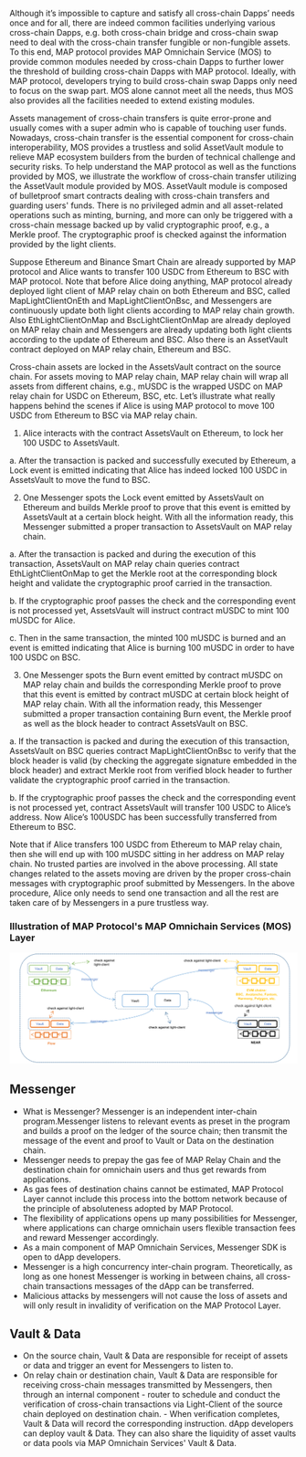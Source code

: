 Although it’s impossible to capture and satisfy all cross-chain Dapps’ needs once and for all, there are indeed common facilities underlying various cross-chain Dapps, e.g. both cross-chain bridge and cross-chain swap need to deal with the cross-chain transfer fungible or non-fungible assets. To this end, MAP protocol provides MAP Omnichain Service (MOS) to provide common modules needed by cross-chain Dapps to further lower the threshold of building cross-chain Dapps with MAP protocol. Ideally, with MAP protocol, developers trying to build cross-chain swap Dapps only need to focus on the swap part. MOS alone cannot meet all the needs, thus MOS also provides all the facilities needed to extend existing modules.

Assets management of cross-chain transfers is quite error-prone and usually comes with a super admin who is capable of touching user funds. Nowadays, cross-chain transfer is the essential component for cross-chain interoperability, MOS provides a trustless and solid AssetVault module to relieve MAP ecosystem builders from the burden of technical challenge and security risks. To help understand the MAP protocol as well as the functions provided by MOS, we illustrate the workflow of cross-chain transfer utilizing the AssetVault module provided by MOS. AssetVault module is composed of bulletproof smart contracts dealing with cross-chain transfers and guarding users' funds. There is no privileged admin and all asset-related operations such as minting, burning, and more can only be triggered with a cross-chain message backed up by valid cryptographic proof, e.g., a Merkle proof. The cryptographic proof is checked against the information provided by the light clients.

Suppose Ethereum and Binance Smart Chain are already supported by MAP protocol and Alice wants to transfer 100 USDC from Ethereum to BSC with MAP protocol. Note that before Alice doing anything, MAP protocol already deployed light client of MAP relay chain on both Ethereum and BSC, called MapLightClientOnEth and MapLightClientOnBsc, and Messengers are continuously update both light clients according to MAP relay chain growth. Also EthLightClientOnMap and BscLightClientOnMap are already deployed on MAP relay chain and Messengers are already updating both light clients according to the update of Ethereum and BSC. Also there is an AssetVault contract deployed on MAP relay chain, Ethereum and BSC.

Cross-chain assets are locked in the AssetsVault contract on the source chain. For assets moving to MAP relay chain, MAP relay chain will wrap all assets from different chains, e.g., mUSDC is the wrapped USDC on MAP relay chain for USDC on Ethereum, BSC, etc. Let’s illustrate what really happens behind the scenes if Alice is using MAP protocol to move 100 USDC from Ethereum to BSC via MAP relay chain.

1. Alice interacts with the contract AssetsVault on Ethereum, to lock her 100 USDC to AssetsVault.

a. After the transaction is packed and successfully executed by Ethereum, a Lock event is emitted indicating that Alice has indeed locked 100 USDC in AssetsVault to move the fund to BSC.

2. One Messenger spots the Lock event emitted by AssetsVault on Ethereum and builds Merkle proof to prove that this event is emitted by AssetsVault at a certain block height. With all the information ready, this Messenger submitted a proper transaction to AssetsVault on MAP relay chain.

a. After the transaction is packed and during the execution of this transaction, AssetsVault on MAP relay chain queries contract EthLightClientOnMap to get the Merkle root at the corresponding block height and validate the cryptographic proof carried in the transaction.

b. If the cryptographic proof passes the check and the corresponding event is not processed yet, AssetsVault will instruct contract mUSDC to mint 100 mUSDC for Alice.

c. Then in the same transaction, the minted 100 mUSDC is burned and an event is emitted indicating that Alice is burning 100 mUSDC in order to have 100 USDC on BSC.

3. One Messenger spots the Burn event emitted by contract mUSDC on MAP relay chain and builds the corresponding Merkle proof to prove that this event is emitted by contract mUSDC at certain block height of MAP relay chain. With all the information ready, this Messenger submitted a proper transaction containing Burn event, the Merkle proof as well as the block header to contract AssetsVault on BSC.

a. If the transaction is packed and during the execution of this transaction, AssetsVault on BSC queries contract MapLightClientOnBsc to verify that the block header is valid (by checking the aggregate signature embedded in the block header) and extract Merkle root from verified block header to further  validate the cryptographic proof carried in the transaction.

b. If the cryptographic proof passes the check and the corresponding event is not processed yet, contract AssetsVault will transfer 100 USDC to Alice’s address. Now Alice’s 100USDC has been successfully transferred from Ethereum to BSC.

Note that if Alice transfers 100 USDC from Ethereum to MAP relay chain, then she will end up with 100 mUSDC sitting in her address on MAP relay chain. No trusted parties are involved in the above processing. All state changes related to the assets moving are driven by the proper cross-chain messages with cryptographic proof submitted by Messengers. In the above procedure, Alice only needs to send one transaction and all the rest are taken care of by Messengers in a pure trustless way.

### Illustration of MAP Protocol's MAP Omnichain Services (MOS) Layer

![](mcs_final.png)

## Messenger
- What is Messenger? Messenger is an independent inter-chain program.Messenger listens to relevant events as preset in the program and builds a proof on the ledger of the source chain; then transmit the message of the event and proof to Vault or Data on the destination chain.
- Messenger needs to prepay the gas fee of MAP Relay Chain and the destination chain for omnichain users and thus get rewards from applications.
- As gas fees of destination chains cannot be estimated, MAP Protocol Layer cannot include this process into the bottom network because of the principle of absoluteness adopted by MAP Protocol.
- The flexibility of applications opens up many possibilities for Messenger, where applications can charge omnichain users flexible transaction fees and reward Messenger accordingly. 
- As a main component of MAP Omnichain Services, Messenger SDK is open to dApp developers.
- Messenger is a high concurrency inter-chain program. Theoretically, as long as one honest Messenger is working in between chains, all cross-chain transactions messages of the dApp can be transferred.
- Malicious attacks by messengers will not cause the loss of assets and will only result in invalidity of verification on the MAP Protocol Layer.  

## Vault & Data
- On the source chain, Vault & Data are responsible for receipt of assets or data and trigger an event for Messengers to listen to.
- On relay chain or destination chain, Vault & Data are responsible for receiving cross-chain messages transmitted by Messengers, then through an internal component - router to schedule and conduct the verification of cross-chain transactions via Light-Client of the source chain deployed on destination chain. - When verification completes, Vault & Data will record the corresponding instruction.
dApp developers can deploy vault & Data. They can also share the liquidity of asset vaults or data pools via MAP Omnichain Services' Vault & Data.
